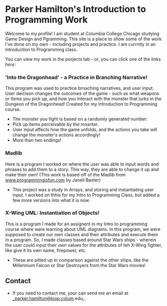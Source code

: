 # Parker Hamilton's Introduction to Programming Work

Welcome to my profile!
I am student at Columbia College Chicago studying Game Design and Pgramming. This site is a place to show some of the work I've done on my own - including projects and practice. I am currntly in an Introduction to Programming class.

You can view my work in the porjects tab - or, you can click one of the links _here_:


### 'Into the Dragonhead' - a Practice in Branching Narrative!
This program was used to practice brnaching narratives, and user input. User deicison changes the outcomes of the game - such as what weapons or items you pick up, and how you interact with the monster that lurks in the Dungeon of the Dragonhead! Created for my Introduction to Programming course.
- The monster you fight is based on a randomly generated number.
- Pick up items perceivable by the mosnter.
- User input affects how the game unfolds, and the actions you take will change the monster's actions accordingly!
- More than two endings!


### Madlib
Here is a program I worked on where the user was able to input words and phrases to add them to a story. This way, they are able to change it up and make their own! (This work is based off of the Madlib from www.programmingisfun.com by Janell Baxter)
- This project was a study in Arrays, and storing and instantiating user input. I worked on thhis for my Intro to Programming Class, but added a few more versions into what it is now.


### X-Wing UML: Instantiation of Objects!
This is a program I made for an assignent in my Intro to programming course where were learning about UML diagrams. In this program, we were supposed to create our own classes and their attributes and execute them in a program. So, I made classes based around Star Wars ships - wherein the user could input their own values for the attributes of teh X-Wing fighter, like give it its own name, firepower, etc. 
- These are pitted up in comparison against the other ships, like the Millennium Falcon or Star Destroyers from the Star Wars movies!


## Contact
- If you need to contact me, your can send me an email at _parker.hamilton@loop.colum.edu_.

